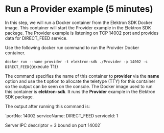 # Run a Provider example (5 minutes)

In this step, we will run a Docker container from the Elektron SDK Docker image. This container will start the Provider example in the Elektron SDK package. The Provider example is listening on TCP 14002 port and provides data for DIRECT_FEED service.

Use the following docker run command to run the Proivder Docker container.

`docker run --name provider -t elektron-sdk ./Provider -p 14002 -s DIRECT_FEED`{{execute T1}}

The command specifies the name of this container to **provider** via the **name** option and use the **t** option to allocate the teletype (TTY) for this container so the output can be seen on the console. The Docker image used to run this container is **elektron-sdk**. It runs the **Provider** example in the Elektron SDK package.

The output after running this command is:

`portNo: 14002
serviceName: DIRECT_FEED
serviceId: 1

Server IPC descriptor = 3 bound on port 14002`